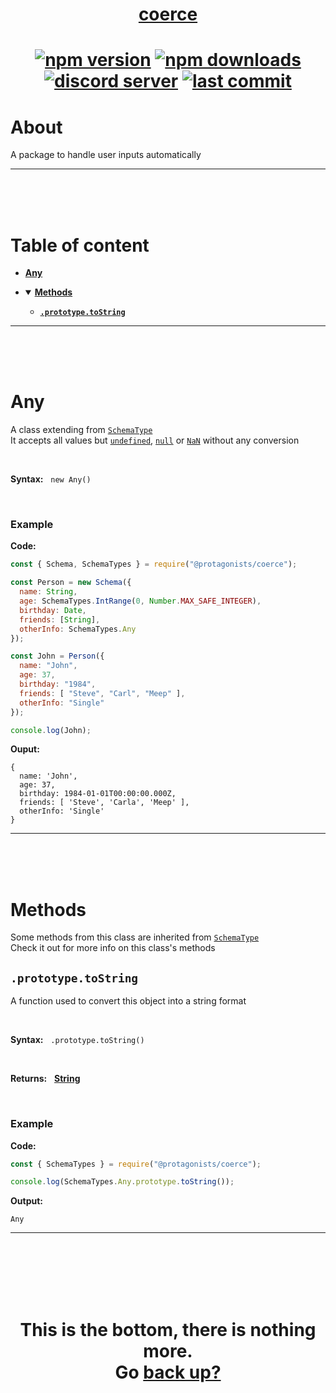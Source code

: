 <div id="top" align="center">

<h1><a href="https://github.com/ThePywon/coerce">coerce</a><h1>

[![npm version](https://img.shields.io/npm/v/@protagonists/coerce)](https://github.com/ThePywon/coerce)
[![npm downloads](https://img.shields.io/npm/dt/@protagonists/coerce)](https://github.com/ThePywon/coerce)
[![discord server](https://img.shields.io/discord/937758194736955443?logo=discord&logoColor=white)](https://discord.gg/cwhj3EgqGP)
[![last commit](https://img.shields.io/github/last-commit/ThePywon/coerce)](https://github.com/ThePywon/coerce)

</div>


# About

A package to handle user inputs automatically

---

<br/><br/><br/>

# Table of content

* [**Any**](#any)

* <details open><summary><a href="#methods"><b>Methods</b></a></summary>
  <p>
  
  * [**`.prototype.toString`**](https://github.com/ThePywon/coerce/blob/main/documentation/SchemaType.md#tostring)
    
  </p>
</details>

---

<br/><br/><br/>



# Any

A class extending from [`SchemaType`](https://github.com/ThePywon/coerce/blob/main/documentation/SchemaType.md)  
It accepts all values but [`undefined`](https://javascript.info/types#the-undefined-value), [`null`](https://javascript.info/types#the-null-value) or [`NaN`](https://javascript.info/number#tests-isfinite-and-isnan) without any conversion

<br/>

**Syntax:** &nbsp; `new Any()`

<br/>

### **Example**

**Code:**

```js
const { Schema, SchemaTypes } = require("@protagonists/coerce");

const Person = new Schema({
  name: String,
  age: SchemaTypes.IntRange(0, Number.MAX_SAFE_INTEGER),
  birthday: Date,
  friends: [String],
  otherInfo: SchemaTypes.Any
});

const John = Person({
  name: "John",
  age: 37,
  birthday: "1984",
  friends: [ "Steve", "Carl", "Meep" ],
  otherInfo: "Single"
});

console.log(John);
```

**Ouput:**

```
{
  name: 'John',
  age: 37,
  birthday: 1984-01-01T00:00:00.000Z,
  friends: [ 'Steve', 'Carla', 'Meep' ],
  otherInfo: 'Single'
}
```

---

<br/><br/><br/>

# Methods

Some methods from this class are inherited from [`SchemaType`](https://github.com/ThePywon/coerce/blob/main/documentation/SchemaType.md)  
Check it out for more info on this class's methods

## `.prototype.toString`

A function used to convert this object into a string format

<br/>

**Syntax:** &nbsp; `.prototype.toString()`

<br/>

**Returns:** &nbsp; [**String**](https://javascript.info/string)

<br/>

### **Example**

**Code:**

```js
const { SchemaTypes } = require("@protagonists/coerce");

console.log(SchemaTypes.Any.prototype.toString());
```

**Output:**

```
Any
```

---

<br/><br/><br/><br/><br/>

<h1 align="center">This is the bottom, there is nothing more.<br/>
Go <a href="#top">back up?</a></h1>
